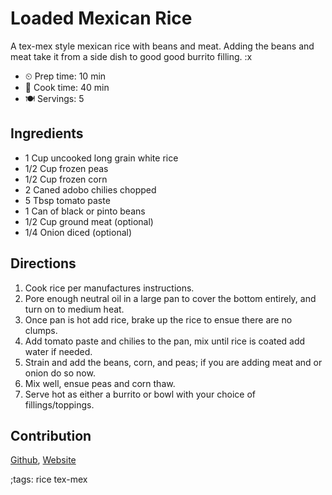 # Loaded Mexican Rice

A tex-mex style mexican rice with beans and meat. Adding the beans and meat take
it from a side dish to good good burrito filling. :x

- ⏲ Prep time: 10 min
- 🍳 Cook time: 40 min
- 🍽 Servings: 5

## Ingredients

- 1 Cup uncooked long grain white rice
- 1/2 Cup frozen peas
- 1/2 Cup frozen corn
- 2 Caned adobo chilies chopped
- 5 Tbsp tomato paste
- 1 Can of black or pinto beans
- 1/2 Cup ground meat (optional)
- 1/4 Onion diced (optional)

## Directions

1. Cook rice per manufactures instructions.
2. Pore enough neutral oil in a large pan to cover the bottom entirely, and turn on to medium heat.
3. Once pan is hot add rice, brake up the rice to ensue there are no clumps.
4. Add tomato paste and chilies to the pan, mix until rice is coated add water if needed.
5. Strain and add the beans, corn, and peas; if you are adding meat and or onion do so now.
6. Mix well, ensue peas and corn thaw.
7. Serve hot as either a burrito or bowl with your choice of fillings/toppings.

## Contribution

[Github](https://github.com/MrMip),
[Website](https://mrmip.dev)

;tags: rice tex-mex
